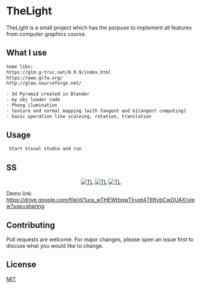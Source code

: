 # TheLight

TheLight is a small project which has the porpuse to implement all features from computer graphics course.

## What I use

```bash
Some libs:
https://glm.g-truc.net/0.9.9/index.html
https://www.glfw.org/
http://glew.sourceforge.net/

- 3d Pyramid created in Blender
- my obj loader code
- Phong ilumination
- texture and normal mapping (with tangent and bitangent computing)
- basic operation like scaleing, rotation, translation
```

## Usage

```C
 Start Visual studio and run
```


## SS
<p align="center">
<a href="https://github.com/dannymanastireanu/TheLight"><img src="https://i.imgur.com/goicFw5.png" title="TL" alt="TL" ></a>
<a href="https://github.com/dannymanastireanu/TheLight"><img src="https://i.imgur.com/CL67dBL.png" title="TL" alt="TL" ></a>
<a href="https://github.com/dannymanastireanu/TheLight"><img src="https://i.imgur.com/vZoAdN2.png" title="TL" alt="TL" ></a>
</p>

Demo link: https://drive.google.com/file/d/1ura_wTHEWtbqwTIrugt4T6ftybCwDUAX/view?usp=sharing

## Contributing
Pull requests are welcome. For major changes, please open an issue first to discuss what you would like to change.

## License
[MIT](https://choosealicense.com/licenses/mit/)

